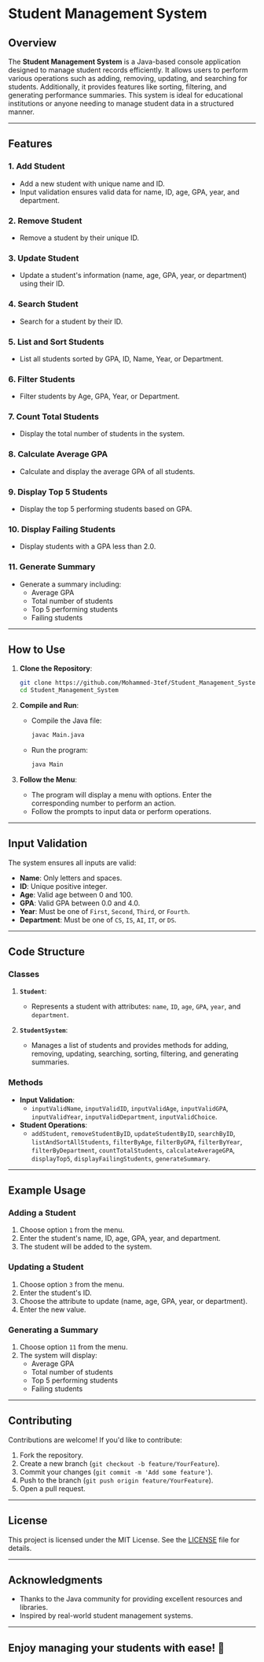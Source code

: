 # Student Management System

## Overview

The **Student Management System** is a Java-based console application designed to manage student records efficiently. It allows users to perform various operations such as adding, removing, updating, and searching for students. Additionally, it provides features like sorting, filtering, and generating performance summaries. This system is ideal for educational institutions or anyone needing to manage student data in a structured manner.

---

## Features

### 1. **Add Student**
- Add a new student with unique name and ID.
- Input validation ensures valid data for name, ID, age, GPA, year, and department.

### 2. **Remove Student**
- Remove a student by their unique ID.

### 3. **Update Student**
- Update a student's information (name, age, GPA, year, or department) using their ID.

### 4. **Search Student**
- Search for a student by their ID.

### 5. **List and Sort Students**
- List all students sorted by GPA, ID, Name, Year, or Department.

### 6. **Filter Students**
- Filter students by Age, GPA, Year, or Department.

### 7. **Count Total Students**
- Display the total number of students in the system.

### 8. **Calculate Average GPA**
- Calculate and display the average GPA of all students.

### 9. **Display Top 5 Students**
- Display the top 5 performing students based on GPA.

### 10. **Display Failing Students**
- Display students with a GPA less than 2.0.

### 11. **Generate Summary**
- Generate a summary including:
    - Average GPA
    - Total number of students
    - Top 5 performing students
    - Failing students

---

## How to Use

1. **Clone the Repository**:
   ```bash
   git clone https://github.com/Mohammed-3tef/Student_Management_System.git
   cd Student_Management_System
   ```

2. **Compile and Run**:
    - Compile the Java file:
      ```bash
      javac Main.java
      ```
    - Run the program:
      ```bash
      java Main
      ```

3. **Follow the Menu**:
    - The program will display a menu with options. Enter the corresponding number to perform an action.
    - Follow the prompts to input data or perform operations.

---

## Input Validation

The system ensures all inputs are valid:
- **Name**: Only letters and spaces.
- **ID**: Unique positive integer.
- **Age**: Valid age between 0 and 100.
- **GPA**: Valid GPA between 0.0 and 4.0.
- **Year**: Must be one of `First`, `Second`, `Third`, or `Fourth`.
- **Department**: Must be one of `CS`, `IS`, `AI`, `IT`, or `DS`.

---

## Code Structure

### Classes
1. **`Student`**:
    - Represents a student with attributes: `name`, `ID`, `age`, `GPA`, `year`, and `department`.

2. **`StudentSystem`**:
    - Manages a list of students and provides methods for adding, removing, updating, searching, sorting, filtering, and generating summaries.

### Methods
- **Input Validation**:
    - `inputValidName`, `inputValidID`, `inputValidAge`, `inputValidGPA`, `inputValidYear`, `inputValidDepartment`, `inputValidChoice`.
- **Student Operations**:
    - `addStudent`, `removeStudentByID`, `updateStudentByID`, `searchByID`, `listAndSortAllStudents`, `filterByAge`, `filterByGPA`, `filterByYear`, `filterByDepartment`, `countTotalStudents`, `calculateAverageGPA`, `displayTop5`, `displayFailingStudents`, `generateSummary`.

---

## Example Usage

### Adding a Student
1. Choose option `1` from the menu.
2. Enter the student's name, ID, age, GPA, year, and department.
3. The student will be added to the system.

### Updating a Student
1. Choose option `3` from the menu.
2. Enter the student's ID.
3. Choose the attribute to update (name, age, GPA, year, or department).
4. Enter the new value.

### Generating a Summary
1. Choose option `11` from the menu.
2. The system will display:
    - Average GPA
    - Total number of students
    - Top 5 performing students
    - Failing students

---

## Contributing

Contributions are welcome! If you'd like to contribute:
1. Fork the repository.
2. Create a new branch (`git checkout -b feature/YourFeature`).
3. Commit your changes (`git commit -m 'Add some feature'`).
4. Push to the branch (`git push origin feature/YourFeature`).
5. Open a pull request.

---

## License

This project is licensed under the MIT License. See the [LICENSE](https://github.com/Mohammed-3tef/Student_Management_System/blob/main/LICENSE) file for details.

---

## Acknowledgments

- Thanks to the Java community for providing excellent resources and libraries.
- Inspired by real-world student management systems.

---

## Enjoy managing your students with ease! 🚀